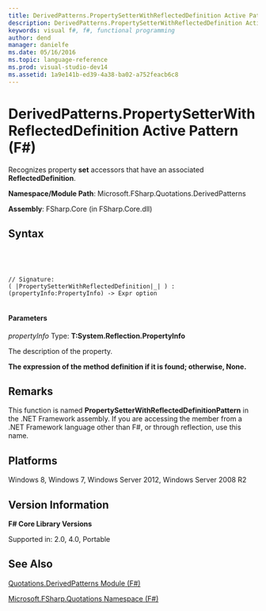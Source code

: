 ```yaml
---
title: DerivedPatterns.PropertySetterWithReflectedDefinition Active Pattern (F#)
description: DerivedPatterns.PropertySetterWithReflectedDefinition Active Pattern (F#)
keywords: visual f#, f#, functional programming
author: dend
manager: danielfe
ms.date: 05/16/2016
ms.topic: language-reference
ms.prod: visual-studio-dev14
ms.assetid: 1a9e141b-ed39-4a38-ba02-a752feacb6c8 
---
```


# DerivedPatterns.PropertySetterWithReflectedDefinition Active Pattern (F#)

Recognizes property **set** accessors that have an associated **ReflectedDefinition**.

**Namespace/Module Path**: Microsoft.FSharp.Quotations.DerivedPatterns

**Assembly**: FSharp.Core (in FSharp.Core.dll)


## Syntax



```




// Signature:
( |PropertySetterWithReflectedDefinition|_| ) : (propertyInfo:PropertyInfo) -> Expr option


```





#### Parameters
*propertyInfo*
Type: **T:System.Reflection.PropertyInfo**


The description of the property.



**The expression of the method definition if it is found; otherwise, None.**
## Remarks
This function is named **PropertySetterWithReflectedDefinitionPattern** in the .NET Framework assembly. If you are accessing the member from a .NET Framework language other than F#, or through reflection, use this name.


## Platforms
Windows 8, Windows 7, Windows Server 2012, Windows Server 2008 R2


## Version Information
**F# Core Library Versions**

Supported in: 2.0, 4.0, Portable




## See Also
[Quotations.DerivedPatterns Module &#40;F&#35;&#41;](Quotations.DerivedPatterns-Module-%5BFSharp%5D.md)

[Microsoft.FSharp.Quotations Namespace &#40;F&#35;&#41;](Microsoft.FSharp.Quotations-Namespace-%5BFSharp%5D.md)

